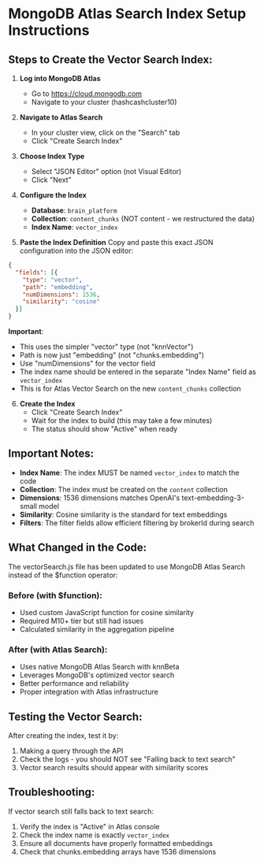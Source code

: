 # MongoDB Atlas Search Index Setup Instructions

## Steps to Create the Vector Search Index:

1. **Log into MongoDB Atlas**
   - Go to https://cloud.mongodb.com
   - Navigate to your cluster (hashcashcluster10)

2. **Navigate to Atlas Search**
   - In your cluster view, click on the "Search" tab
   - Click "Create Search Index"

3. **Choose Index Type**
   - Select "JSON Editor" option (not Visual Editor)
   - Click "Next"

4. **Configure the Index**
   - **Database**: `brain_platform`
   - **Collection**: `content_chunks` (NOT content - we restructured the data)
   - **Index Name**: `vector_index`

5. **Paste the Index Definition**
   Copy and paste this exact JSON configuration into the JSON editor:

```json
{
  "fields": [{
    "type": "vector",
    "path": "embedding",
    "numDimensions": 1536,
    "similarity": "cosine"
  }]
}
```

   **Important**:
   - This uses the simpler "vector" type (not "knnVector")
   - Path is now just "embedding" (not "chunks.embedding")
   - Use "numDimensions" for the vector field
   - The index name should be entered in the separate "Index Name" field as `vector_index`
   - This is for Atlas Vector Search on the new `content_chunks` collection

6. **Create the Index**
   - Click "Create Search Index"
   - Wait for the index to build (this may take a few minutes)
   - The status should show "Active" when ready

## Important Notes:

- **Index Name**: The index MUST be named `vector_index` to match the code
- **Collection**: The index must be created on the `content` collection
- **Dimensions**: 1536 dimensions matches OpenAI's text-embedding-3-small model
- **Similarity**: Cosine similarity is the standard for text embeddings
- **Filters**: The filter fields allow efficient filtering by brokerId during search

## What Changed in the Code:

The vectorSearch.js file has been updated to use MongoDB Atlas Search instead of the $function operator:

### Before (with $function):
- Used custom JavaScript function for cosine similarity
- Required M10+ tier but still had issues
- Calculated similarity in the aggregation pipeline

### After (with Atlas Search):
- Uses native MongoDB Atlas Search with knnBeta
- Leverages MongoDB's optimized vector search
- Better performance and reliability
- Proper integration with Atlas infrastructure

## Testing the Vector Search:

After creating the index, test it by:
1. Making a query through the API
2. Check the logs - you should NOT see "Falling back to text search"
3. Vector search results should appear with similarity scores

## Troubleshooting:

If vector search still falls back to text search:
1. Verify the index is "Active" in Atlas console
2. Check the index name is exactly `vector_index`
3. Ensure all documents have properly formatted embeddings
4. Check that chunks.embedding arrays have 1536 dimensions